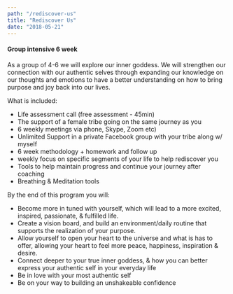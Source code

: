 ```yaml
---
path: "/rediscover-us"
title: "Rediscover Us"
date: "2018-05-21"
---
```


#### Group intensive 6 week

As a group of 4-6 we will explore our inner goddess.
We will strengthen our connection with our authentic selves
through expanding our knowledge on our thoughts and emotions
to have a better understanding on how to bring purpose and joy
back into our lives.

What is included:

- Life assessment call (free assessment - 45min)
- The support of a female tribe going on the same journey as you
- 6 weekly meetings via phone, Skype, Zoom etc)
- Unlimited Support in a private Facebook group with your tribe along w/ myself
- 6 week methodology + homework and follow up
- weekly focus on specific segments of your life to help rediscover you
- Tools to help maintain progress and continue your journey after coaching
- Breathing & Meditation tools

By the end of this program you will:

- Become more in tuned with yourself, which will lead to a more excited, inspired, passionate, & fulfilled life.
- Create a vision board, and build an environment/daily routine that supports the realization of your purpose.
- Allow yourself to open your heart to the universe and what is has to offer, allowing your heart to feel more peace, happiness, inspiration & desire.
- Connect deeper to your true inner goddess, & how you can better express your authentic self in your everyday life
- Be in love with your most authentic self
- Be on your way to building an unshakeable confidence
